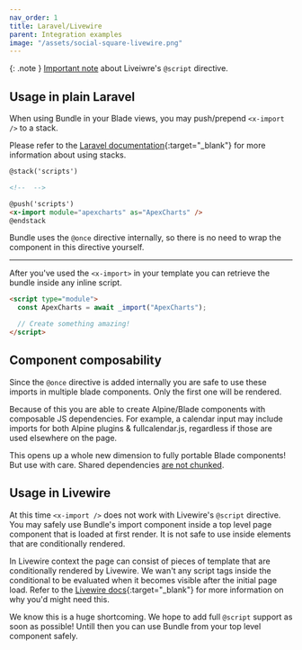 ```yaml
---
nav_order: 1
title: Laravel/Livewire
parent: Integration examples
image: "/assets/social-square-livewire.png"
---
```


{: .note }
[Important note](https://laravel-bundle.dev/integrations/laravel-livewire.html#usage-in-livewire) about Liveiwre's `@script` directive.

## Usage in plain Laravel

When using Bundle in your Blade views, you may push/prepend `<x-import />` to a stack.

Please refer to the [Laravel documentation](https://laravel.com/docs/10.x/blade#stacks){:target="\_blank"} for more information about using stacks.

```html
@stack('scripts')

<!--  -->

@push('scripts')
<x-import module="apexcharts" as="ApexCharts" />
@endstack
```

Bundle uses the `@once` directive internally, so there is no need to wrap the component in this directive yourself.

---

After you've used the `<x-import>` in your template you can retrieve the bundle inside any inline script.

```html
<script type="module">
  const ApexCharts = await _import("ApexCharts");

  // Create something amazing!
</script>
```

## Component composability

Since the `@once` directive is added internally you are safe to use these imports in multiple blade components. Only the first one will be rendered.

Because of this you are able to create Alpine/Blade components with composable JS dependencies. For example, a calendar input may include imports for both Alpine plugins & fullcalendar.js, regardless if those are used elsewhere on the page.

This opens up a whole new dimension to fully portable Blade components! But use with care. Shared dependencies [are not chunked](https://laravel-bundle.dev/caveats.html#code-splitting).

## Usage in Livewire

At this time `<x-import />` does not work with Livewire's `@script` directive. You may safely use Bundle's import component inside a top level page component that is loaded at first render. It is not safe to use inside elements that are conditionally rendered.

In Livewire context the page can consist of pieces of template that are conditionally rendered by Livewire. We wan't any script tags inside the conditional to be evaluated when it becomes visible after the initial page load. Refer to the [Livewire docs](https://livewire.laravel.com/docs/javascript#using-javascript-in-livewire-components){:target="\_blank"} for more information on why you'd might need this.

We know this is a huge shortcoming. We hope to add full `@script` support as soon as possible! Untill then you can use Bundle from your top level component safely.
